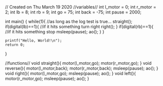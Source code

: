 // Created on Thu March 19 2020
//variables//
int l_motor = 0;
int r_motor = 2;
int lb = 8;
int rb = 9;
int go = 75;
int back = -75;
int pause = 2000;




int main()
{
	while(1){ //as long as the log test is true...
     straight();
        	if(digital(lb)==1){ //if it hits something turn right
        		right();
            }
        	if(digital(rb)==1){ //if it hits something stop
                msleep(pause);
				ao();
            }
		}
	
	printf("Hello, World!\n");
	return 0;
	
}

//functions//
void straight(){
    motor(l_motor,go);
    motor(r_motor,go);
}
void reverse(){
 	motor(l_motor,back);
    motor(r_motor,back);
    msleep(pause);
    ao();
}
void right(){
 	motor(l_motor,go);
    msleep(pause);
    ao();
}
void left(){
    motor(r_motor,go);
    msleep(pause);
    ao();
}

